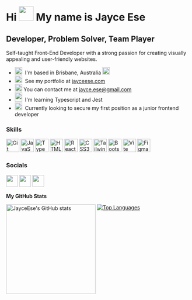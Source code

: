 Hi <img src="https://media.giphy.com/media/KqTUO9OHgAW3jhp9JZ/giphy.gif" data-canonical-src="https://media.giphy.com/media/KqTUO9OHgAW3jhp9JZ/giphy.gif" width="40" height="40" /> My name is Jayce Ese
=================================================================================================================================


Developer, Problem Solver, Team Player
--------------------------------------

Self-taught Front-End Developer with a strong passion for creating visually appealing and user-friendly websites.

* <img src="https://media.giphy.com/media/rcSLJHmBdAMfRJ67bs/giphy.gif" data-canonical-src="https://media.giphy.com/media/rcSLJHmBdAMfRJ67bs/giphy.gif" width="20" height="20" />  I'm based in Brisbane, Australia <img src="https://media.giphy.com/media/qnJAun2dmsDBcz7InN/giphy.gif" data-canonical-src="https://media.giphy.com/media/qnJAun2dmsDBcz7InN/giphy.gif" width="20" height="20" />
* <img src="https://media.giphy.com/media/VdoIFLsMIlwzfKD520/giphy.gif" data-canonical-src="https://media.giphy.com/media/VdoIFLsMIlwzfKD520/giphy.gif" width="20" height="20" />  See my portfolio at [jayceese.com](http://www.jayceese.com/#home)
* <img src="https://media.giphy.com/media/iPRtIf0OlGlSnNfV7W/giphy.gif" data-canonical-src="https://media.giphy.com/media/iPRtIf0OlGlSnNfV7W/giphy.gif" width="20" height="20" /> You can contact me at [jayce.ese@gmail.com](mailto:jayce.ese@gmail.com)
* <img src="https://media.giphy.com/media/MB75OzWrpUMOWfBHg0/giphy.gif" data-canonical-src="https://media.giphy.com/media/MB75OzWrpUMOWfBHg0/giphy.gif" width="20" height="25" />  I'm learning Typescript and Jest
* <img src="https://media.giphy.com/media/jsGnsfacoYCwG7biMT/giphy.gif" data-canonical-src="https://media.giphy.com/media/jsGnsfacoYCwG7biMT/giphy.gif" width="20" height="20" />  Currently looking to secure my first position as a junior frontend developer

### Skills


<p align="left">
<a href="https://git-scm.com/" target="_blank" rel="noreferrer"><img src="https://raw.githubusercontent.com/danielcranney/readme-generator/main/public/icons/skills/git-colored.svg" width="36" height="36" alt="Git" /></a>
<a href="https://developer.mozilla.org/en-US/docs/Web/JavaScript" target="_blank" rel="noreferrer"><img src="https://raw.githubusercontent.com/danielcranney/readme-generator/main/public/icons/skills/javascript-colored.svg" width="36" height="36" alt="JavaScript" /></a>
<a href="https://www.typescriptlang.org/" target="_blank" rel="noreferrer"><img src="https://raw.githubusercontent.com/danielcranney/readme-generator/main/public/icons/skills/typescript-colored.svg" width="36" height="36" alt="TypeScript" /></a>
<a href="https://developer.mozilla.org/en-US/docs/Glossary/HTML5" target="_blank" rel="noreferrer"><img src="https://raw.githubusercontent.com/danielcranney/readme-generator/main/public/icons/skills/html5-colored.svg" width="36" height="36" alt="HTML5" /></a>
<a href="https://reactjs.org/" target="_blank" rel="noreferrer"><img src="https://raw.githubusercontent.com/danielcranney/readme-generator/main/public/icons/skills/react-colored.svg" width="36" height="36" alt="React" /></a>
<a href="https://www.w3.org/TR/CSS/#css" target="_blank" rel="noreferrer"><img src="https://raw.githubusercontent.com/danielcranney/readme-generator/main/public/icons/skills/css3-colored.svg" width="36" height="36" alt="CSS3" /></a>
<a href="https://tailwindcss.com/" target="_blank" rel="noreferrer"><img src="https://raw.githubusercontent.com/danielcranney/readme-generator/main/public/icons/skills/tailwindcss-colored.svg" width="36" height="36" alt="TailwindCSS" /></a>
<a href="https://getbootstrap.com/" target="_blank" rel="noreferrer"><img src="https://raw.githubusercontent.com/danielcranney/readme-generator/main/public/icons/skills/bootstrap-colored.svg" width="36" height="36" alt="Bootstrap" /></a>
<a href="https://vitejs.dev/" target="_blank" rel="noreferrer"><img src="https://raw.githubusercontent.com/danielcranney/readme-generator/main/public/icons/skills/vite-colored.svg" width="36" height="36" alt="Vite" /></a>
<a href="https://www.figma.com/" target="_blank" rel="noreferrer"><img src="https://raw.githubusercontent.com/danielcranney/readme-generator/main/public/icons/skills/figma-colored.svg" width="36" height="36" alt="Figma" /></a>
</p>


### Socials

<p align="left"> <a href="https://www.github.com/JayceEse" target="_blank" rel="noreferrer"><img src="https://raw.githubusercontent.com/danielcranney/readme-generator/main/public/icons/socials/github.svg" width="32" height="32" /></a> <a href="https://www.linkedin.com/in/jayceese" target="_blank" rel="noreferrer"><img src="https://raw.githubusercontent.com/danielcranney/readme-generator/main/public/icons/socials/linkedin.svg" width="32" height="32" /></a> <a href="https://www.stackoverflow.com/users/NzFlash" target="_blank" rel="noreferrer"><img src="https://raw.githubusercontent.com/danielcranney/readme-generator/main/public/icons/socials/stackoverflow.svg" width="32" height="32" /></a></p>

<b>My GitHub Stats</b>

<a href="http://www.github.com/JayceEse"><img src="https://github-readme-stats.vercel.app/api?username=JayceEse&show_icons=true&hide=&count_private=true&title_color=ffffff&text_color=ffffff&icon_color=facc15&bg_color=1e3a8a&hide_border=true&show_icons=true" height="245" alt="JayceEse's GitHub stats" /></a>
<a href="https://github.com/JayceEse"><img align="top" src="https://github-readme-stats.vercel.app/api/top-langs/?username=JayceEse&langs_count=10&title_color=ffffff&text_color=ffffff&icon_color=facc15&bg_color=1e3a8a&hide_border=true&locale=en&custom_title=Top%20%Languages" alt="Top Languages" /></a>
